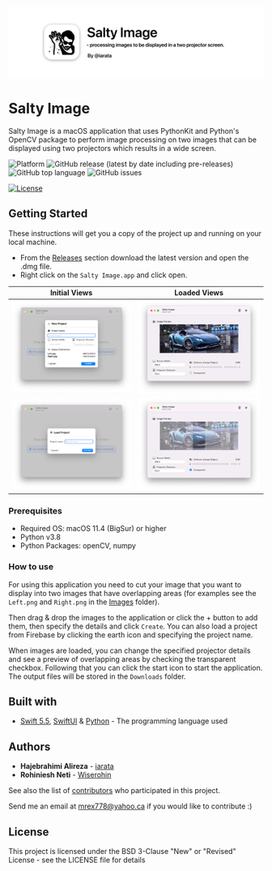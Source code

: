 ![Salty Image](https://github.com/iarata/salty-image/blob/main/Images/header.png?raw=true)

# Salty Image

Salty Image is a macOS application that uses PythonKit and Python's OpenCV package to perform image processing on two images that can be displayed using two projectors which results in a wide screen.

![Platform](https://img.shields.io/badge/platform-macos-lightgrey)
![GitHub release (latest by date including pre-releases)](https://img.shields.io/github/v/release/iarata/salty-image?include_prereleases)
![GitHub top language](https://img.shields.io/github/languages/top/iarata/salty-image)
![GitHub issues](https://img.shields.io/github/issues/iarata/salty-image)

[![License](https://img.shields.io/badge/License-BSD_3--Clause-orange.svg)](https://opensource.org/licenses/BSD-3-Clause)

## Getting Started

These instructions will get you a copy of the project up and running on your local machine.

- From the [Releases](https://github.com/iarata/salty-image/releases) section download the latest version and open the .dmg file.
- Right click on the `Salty Image.app` and click open.

| Initial Views | Loaded Views |
| ------------- | ------------- |
| ![New Project](Images/01_New_Project.png)  | ![Image Display](Images/03_Image_Display.png "Image Display")  |
| ![Load Project](Images/02_Load_From_Firebase.png "Load Project")  | ![Transparent Display](Images/04_Transparent_Display.png "Transparent Display")  |

### Prerequisites

- Required OS: macOS 11.4 (BigSur) or higher
- Python v3.8
- Python Packages: openCV, numpy

### How to use

For using this application you need to cut your image that you want to display into two images that have overlapping areas (for examples see the `Left.png` and `Right.png` in the [Images](https://github.com/iarata/salty-image/tree/main/Images) folder).

Then drag & drop the images to the application or click the + button to add them, then specify the details and click `Create`.
You can also load a project from Firebase by clicking the earth icon and specifying the project name.

When images are loaded, you can change the specified projector details and see a preview of overlapping areas by checking the transparent checkbox. Following that you can click the start icon to start the application. The output files will be stored in the `Downloads` folder.

## Built with

- [Swift 5.5](https://developer.apple.com/swift/), [SwiftUI](https://developer.apple.com/xcode/swiftui/) & [Python](https://python.org) - The programming language used

## Authors

- **Hajebrahimi Alireza** - [iarata](https://github.com/iarata)
- **Rohiniesh Neti** - [Wiserohin](https://github.com/Wiserohin)

See also the list of [contributors](https://github.com/iarata/salty-image/contributors) who participated in this project.

Send me an email at mrex778@yahoo.ca if you would like to contribute :)

## License

This project is licensed under the BSD 3-Clause "New" or "Revised" License - see the LICENSE file for details
